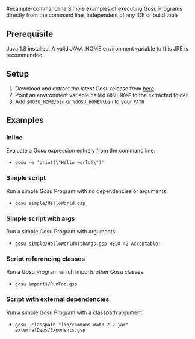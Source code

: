 #example-commandline
Simple examples of executing Gosu Programs directly from the command line, independent of any IDE or build tools

## Prerequisite
Java 1.8 installed. A valid JAVA_HOME environment variable to this JRE is recommended.

## Setup
1. Download and extract the latest Gosu release from [here](http://gosu-lang.github.io/downloads.html).
2. Point an environment variable called `GOSU_HOME` to the extracted folder.
3. Add `$GOSU_HOME/bin` or `%GOSU_HOME%\bin` to your `PATH`

## Examples

### Inline
Evaluate a Gosu expression entirely from the command line:

* `gosu -e 'print(\"Hello world!\")'`

### Simple script
Run a simple Gosu Program with no dependencies or arguments:

* `gosu simple/HelloWorld.gsp`

### Simple script with args
Run a simple Gosu Program with arguments:

* `gosu simple/HelloWorldWithArgs.gsp HELO 42 Acceptable!`

### Script referencing classes
Run a Gosu Program which imports other Gosu classes:

* `gosu imports/RunFoo.gsp`

### Script with external dependencies
Run a simple Gosu Program with a classpath argument:

* `gosu -classpath "lib/commons-math-2.2.jar" externalDeps/Exponents.gsp`
